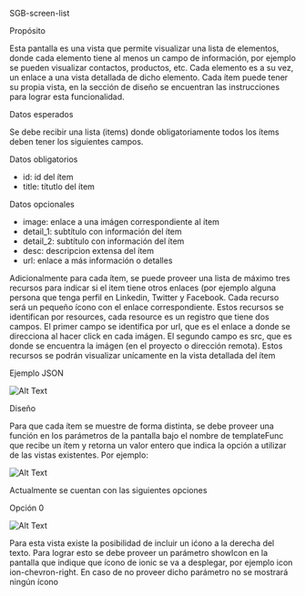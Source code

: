 SGB-screen-list

Propósito

Esta pantalla es una vista que permite visualizar una lista de elementos, donde cada elemento tiene al menos un campo de información, por ejemplo se pueden visualizar contactos, productos, etc.  Cada elemento es a su vez, un enlace a una vista detallada de dicho elemento. Cada ítem puede tener su propia vista, en la sección de diseño se encuentran las instrucciones para lograr esta funcionalidad. 

Datos esperados

Se debe recibir una lista (items) donde obligatoriamente todos los ítems deben tener los siguientes campos.

Datos obligatorios


- id: id del ítem
- title: títutlo del ítem

Datos opcionales


- image: enlace a una imágen correspondiente al ítem<br/>
- detail_1: subtítulo con información del ítem<br/>
- detail_2: subtítulo con información del ítem<br/>
- desc: descripcion extensa del ítem<br/>
- url: enlace a más información o detalles<br/>


Adicionalmente para cada ítem, se puede proveer una lista de máximo tres recursos para indicar si el item tiene otros enlaces (por ejemplo alguna persona que tenga perfil en Linkedin, Twitter y Facebook. Cada recurso será un pequeño ícono con el enlace correspondiente. Estos recursos se identifican por resources, cada resource es un registro que tiene dos campos. El primer campo se identifica por url, que es el enlace a donde se direcciona al hacer click en cada imágen. El segundo campo es src, que es donde se encuentra la imágen (en el proyecto o dirección remota).  Estos recursos se podrán visualizar unícamente en la vista detallada del ítem

Ejemplo JSON

![Alt Text](https://s3.amazonaws.com/megazord-framework/json+screenshots/json-list.png)

Diseño

Para que cada ítem se muestre de forma distinta, se debe proveer una función en los parámetros de la pantalla bajo el nombre de templateFunc que recibe un ítem y retorna un valor entero que indica la opción a utilizar de las vistas existentes. Por ejemplo:


![Alt Text](https://s3.amazonaws.com/megazord-framework/json+screenshots/json-templateFunc.png)


Actualmente se cuentan con las siguientes opciones

Opción 0

![Alt Text](https://s3.amazonaws.com/megazord-framework/balsamiq+mockups/sgb-screen-list.png)

Para esta vista existe la posibilidad de incluir un ićono a la derecha del texto.  Para lograr esto se debe proveer un parámetro showIcon en la pantalla que indique que ícono de ionic se va a desplegar, por ejemplo icon ion-chevron-right.  En caso de no proveer dicho parámetro no se mostrará ningún ícono
